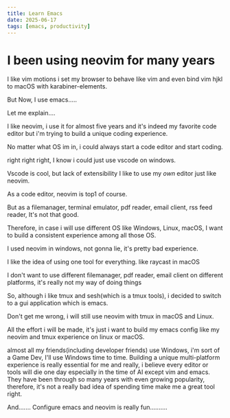 ```yaml
---
title: Learn Emacs 
date: 2025-06-17
tags: [emacs, productivity]
---
```


# I been using neovim for many years 

I like vim motions i set my browser to behave like vim and even bind vim hjkl to macOS with karabiner-elements.

But Now, I use emacs.....

Let me explain....

I like neovim, i use it for almost five years and it's indeed my favorite code editor but i'm trying to build a unique coding experience. 

No matter what OS im in, i could always start a code editor and start coding.

right right right, I know i could just use vscode on windows.  

Vscode is cool, but lack of extensibility I like to use my *own* editor just like neovim.

As a code editor, neovim is top1 of course. 

But as a filemanager, terminal emulator, pdf reader, email client, rss feed reader, It's not that good.

Therefore, in case i will use different OS like Windows, Linux, macOS, I want to build a consistent experience among all those OS.

I used neovim in windows, not gonna lie, it's pretty bad experience. 

I like the idea of using one tool for everything. like raycast in macOS 

I don't want to use different filemanager, pdf reader, email client on different platforms, it's really not my way of doing things 

So, although i like tmux and sesh(which is a tmux tools), i decided to switch to a gui application which is emacs.

Don't get me wrong, i will still use neovim with tmux in macOS and Linux. 

All the effort i will be made, it's just i want to build my emacs config like my neovim and tmux experience on linux or macOS.

almost all my friends(including developer friends) use Windows, i'm sort of a Game Dev, I'll use Windows time to time. Building a unique multi-platform experience is really essential for me and really, i believe every editor or tools will die one day especially in the time of AI except vim and emacs. They have been through so many years with even growing popularity, therefore, it's not a really bad idea of spending time make me a great tool right.

And.......
Configure emacs and neovim is really fun..........

